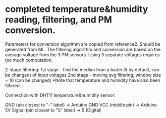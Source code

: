 # completed temperature&humidity reading, filtering, and PM conversion.

Parameters for conversion algorithm are copied from reference2. Should be generated from ML. 
The filtering algorithm and conversion are based on the average voltage from the 3 PM sensors. Using 3 separate voltages requires too much computation.

2-stage filtering: 1st stage - find the median from a batch (5 by default, can be changed) of input voltages
                            2nd stage - moving avg filtering, window size = 10 (can be changed)
*Note that temperature and humidity have also been filtered.

Connection with DHT11 temperature&humidity sensor:

GND (pin closest to "-" label) -> Arduino GND
VCC (middle pin) -> Arduino 5V
Signal (pin closest to "S" label) -> 5 (Digital)

